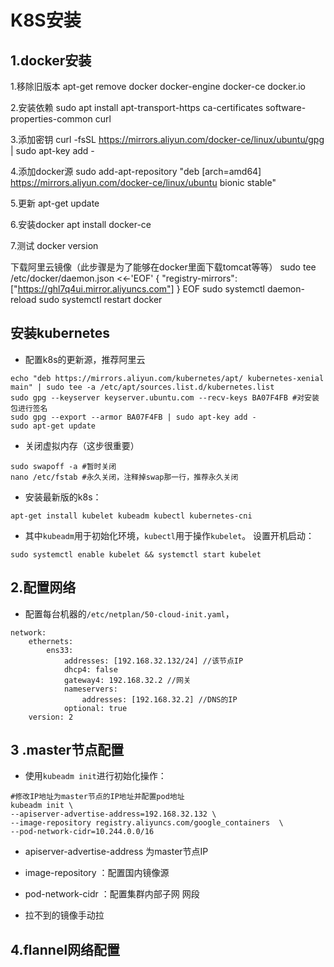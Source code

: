 # K8S安装



## 1.docker安装

1.移除旧版本
apt-get remove docker docker-engine docker-ce docker.io

2.安装依赖
sudo apt install apt-transport-https ca-certificates software-properties-common curl

3.添加密钥
curl -fsSL https://mirrors.aliyun.com/docker-ce/linux/ubuntu/gpg | sudo apt-key add -

4.添加docker源
sudo add-apt-repository "deb [arch=amd64] https://mirrors.aliyun.com/docker-ce/linux/ubuntu bionic stable"


5.更新 
apt-get update

6.安装docker
 apt install docker-ce

7.测试
docker version

下载阿里云镜像（此步骤是为了能够在docker里面下载tomcat等等）
sudo tee /etc/docker/daemon.json <<-'EOF'
{
  "registry-mirrors": ["https://ghl7q4ui.mirror.aliyuncs.com"]
}
EOF
sudo systemctl daemon-reload
sudo systemctl restart docker





## 安装kubernetes

* 配置k8s的更新源，推荐阿里云

```
echo "deb https://mirrors.aliyun.com/kubernetes/apt/ kubernetes-xenial main" | sudo tee -a /etc/apt/sources.list.d/kubernetes.list
sudo gpg --keyserver keyserver.ubuntu.com --recv-keys BA07F4FB #对安装包进行签名
sudo gpg --export --armor BA07F4FB | sudo apt-key add -
sudo apt-get update
```

* 关闭虚拟内存（这步很重要）

```
sudo swapoff -a #暂时关闭
nano /etc/fstab #永久关闭，注释掉swap那一行，推荐永久关闭
```

* 安装最新版的k8s：

```
apt-get install kubelet kubeadm kubectl kubernetes-cni
```

* 其中`kubeadm`用于初始化环境，`kubectl`用于操作`kubelet`。 设置开机启动：

```
sudo systemctl enable kubelet && systemctl start kubelet
```



## 2.配置网络

* 配置每台机器的`/etc/netplan/50-cloud-init.yaml`，

```
network:
    ethernets:
        ens33:
            addresses: [192.168.32.132/24] //该节点IP
            dhcp4: false
            gateway4: 192.168.32.2 //网关
            nameservers:
                addresses: [192.168.32.2] //DNS的IP
            optional: true
    version: 2
```





## 3 .master节点配置

* 使用`kubeadm init`进行初始化操作：

```shell
#修改IP地址为master节点的IP地址并配置pod地址
kubeadm init \
--apiserver-advertise-address=192.168.32.132 \
--image-repository registry.aliyuncs.com/google_containers  \
--pod-network-cidr=10.244.0.0/16 
```

* apiserver-advertise-address 为master节点IP
* image-repository ：配置国内镜像源
* pod-network-cidr ：配置集群内部子网 网段

* 拉不到的镜像手动拉



## 4.flannel网络配置